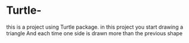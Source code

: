 # Turtle-
this is a project using Turtle package. in this project you start drawing a triangle And each time one side is drawn more than the previous shape
